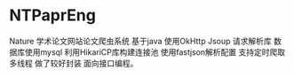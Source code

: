 # NTPaprEng
Nature 学术论文网站论文爬虫系统 基于java 使用OkHttp Jsoup 请求解析库 数据库使用mysql 利用HikariCP库构建连接池 使用fastjson解析配置 支持定时爬取 多线程  做了较好封装 面向接口编程。
